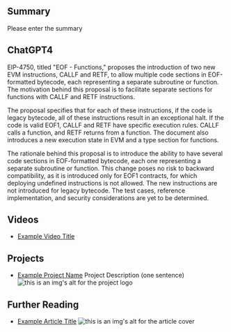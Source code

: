 ## Summary

Please enter the summary

## ChatGPT4

EIP-4750, titled "EOF - Functions," proposes the introduction of two new EVM instructions, CALLF and RETF, to allow multiple code sections in EOF-formatted bytecode, each representing a separate subroutine or function. The motivation behind this proposal is to facilitate separate sections for functions with CALLF and RETF instructions.

The proposal specifies that for each of these instructions, if the code is legacy bytecode, all of these instructions result in an exceptional halt. If the code is valid EOF1, CALLF and RETF have specific execution rules. CALLF calls a function, and RETF returns from a function. The document also introduces a new execution state in EVM and a type section for functions.

The rationale behind this proposal is to introduce the ability to have several code sections in EOF-formatted bytecode, each one representing a separate subroutine or function. This change poses no risk to backward compatibility, as it is introduced only for EOF1 contracts, for which deploying undefined instructions is not allowed. The new instructions are not introduced for legacy bytecode. The test cases, reference implementation, and security considerations are yet to be determined.

## Videos

- [Example Video Title](https://www.youtube.com/watch?v=TDGq4aeevgY)

## Projects

- [Example Project Name](https://xxxx.xxx/xxxxx) Project Description (one sentence) ![this is an img's alt for the project logo](https://xxxx.xxx/project-logo.xxx)

## Further Reading

- [Example Article Title](https://xxxx.xxx/xxxxx) ![this is an img's alt for the article cover](https://xxxx.xxx/article-cover.xxx)
